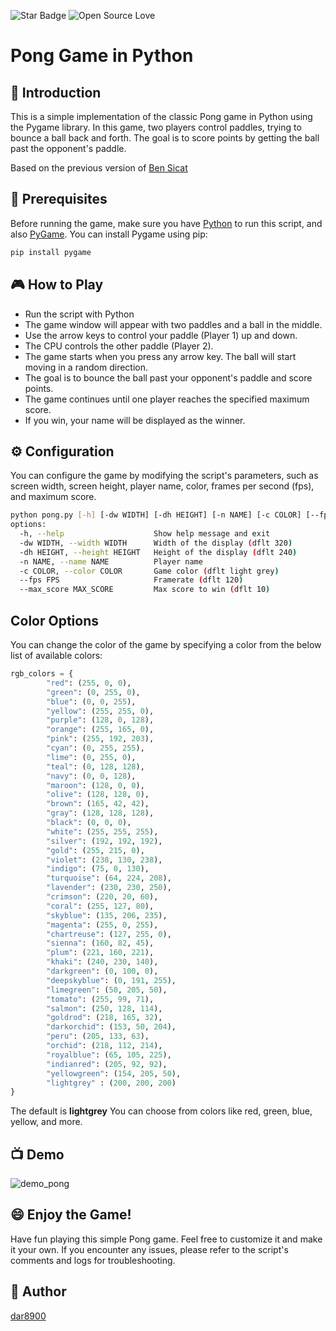 ![Star Badge](https://img.shields.io/static/v1?label=%F0%9F%8C%9F&message=If%20Useful&style=style=flat&color=BC4E99)
![Open Source Love](https://badges.frapsoft.com/os/v1/open-source.svg?v=103)

# Pong Game in Python

## 🌟 Introduction
This is a simple implementation of the classic Pong game in Python using the Pygame library. In this game, two players control paddles, trying to bounce a ball back and forth. The goal is to score points by getting the ball past the opponent's paddle.

Based on the previous version of [Ben Sicat](https://github.com/Ben-Sicat)

## 📝 Prerequisites
Before running the game, make sure you have [Python](https://www.python.org/downloads/)  to run this script, and also [PyGame](https://www.pygame.org/download.shtml). You can install Pygame using pip:

```bash
pip install pygame
```
## 🎮 How to Play

- Run the script with Python
- The game window will appear with two paddles and a ball in the middle.
- Use the arrow keys to control your paddle (Player 1) up and down.
- The CPU controls the other paddle (Player 2).
- The game starts when you press any arrow key. The ball will start moving in a random direction.
- The goal is to bounce the ball past your opponent's paddle and score points.
- The game continues until one player reaches the specified maximum score.
- If you win, your name will be displayed as the winner.

## ⚙️ Configuration
You can configure the game by modifying the script's parameters, such as screen width, screen height, player name, color, frames per second (fps), and maximum score.

```bash
python pong.py [-h] [-dw WIDTH] [-dh HEIGHT] [-n NAME] [-c COLOR] [--fps FPS] [--max_score MAX_SCORE]
options:
  -h, --help            		Show help message and exit
  -dw WIDTH, --width WIDTH		Width of the display (dflt 320)
  -dh HEIGHT, --height HEIGHT	Height of the display (dflt 240)
  -n NAME, --name NAME  		Player name
  -c COLOR, --color COLOR	  	Game color (dflt light grey)
  --fps FPS             		Framerate (dflt 120)
  --max_score MAX_SCORE         Max score to win (dflt 10)

```

## Color Options
You can change the color of the game by specifying a color from the below list of available colors: 
``` python
rgb_colors = {
		"red": (255, 0, 0),
		"green": (0, 255, 0),
		"blue": (0, 0, 255),
		"yellow": (255, 255, 0),
		"purple": (128, 0, 128),
		"orange": (255, 165, 0),
		"pink": (255, 192, 203),
		"cyan": (0, 255, 255),
		"lime": (0, 255, 0),
		"teal": (0, 128, 128),
		"navy": (0, 0, 128),
		"maroon": (128, 0, 0),
		"olive": (128, 128, 0),
		"brown": (165, 42, 42),
		"gray": (128, 128, 128),
		"black": (0, 0, 0),
		"white": (255, 255, 255),
		"silver": (192, 192, 192),
		"gold": (255, 215, 0),
		"violet": (238, 130, 238),
		"indigo": (75, 0, 130),
		"turquoise": (64, 224, 208),
		"lavender": (230, 230, 250),
		"crimson": (220, 20, 60),
		"coral": (255, 127, 80),
		"skyblue": (135, 206, 235),
		"magenta": (255, 0, 255),
		"chartreuse": (127, 255, 0),
		"sienna": (160, 82, 45),
		"plum": (221, 160, 221),
		"khaki": (240, 230, 140),
		"darkgreen": (0, 100, 0),
		"deepskyblue": (0, 191, 255),
		"limegreen": (50, 205, 50),
		"tomato": (255, 99, 71),
		"salmon": (250, 128, 114),
		"goldrod": (218, 165, 32),
		"darkorchid": (153, 50, 204),
		"peru": (205, 133, 63),
		"orchid": (218, 112, 214),
		"royalblue": (65, 105, 225),
		"indianred": (205, 92, 92),
		"yellowgreen": (154, 205, 50),
		"lightgrey" : (200, 200, 200)
}
```
The default is **lightgrey** You can choose from colors like red, green, blue, yellow, and more.

## 📺 Demo

![demo_pong](https://github.com/dar8900/python-mini-project/assets/37539290/77528c65-900f-4d8c-979e-7fedb780f988)

## 😄 Enjoy the Game!
Have fun playing this simple Pong game. Feel free to customize it and make it your own. If you encounter any issues, please refer to the script's comments and logs for troubleshooting.

## 🤖  Author
[dar8900](https://github.com/dar8900)


